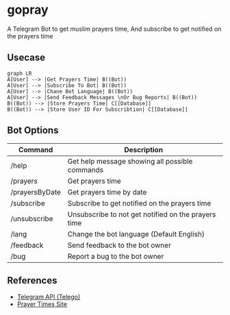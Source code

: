 # gopray
A Telegram Bot to get muslim prayers time, And subscribe to get notified on the prayers time 


## Usecase

```mermaid
graph LR
A[User] --> |Get Prayers Time| B((Bot))
A[User] --> |Subscribe To Bot| B((Bot))
A[User] --> |Chane Bot Language| B((Bot))
A[User] --> |Send Feedback Messages \nOr Bug Reports| B((Bot))
B((Bot)) --> |Store Prayers Time| C[[Database]]
B((Bot)) --> |Store User ID For Subscribtion| C[[Database]]
```

## Bot Options 
  
| Command | Description |
| --- | --- |
| /help | Get help message showing all possible commands |
| /prayers | Get prayers time |
| /prayersByDate | Get prayers time by date |
| /subscribe | Subscribe to get notified on the prayers time |
| /unsubscribe | Unsubscribe to not get notified on the prayers time |
| /lang | Change the bot language (Default English) |
| /feedback | Send feedback to the bot owner |
| /bug | Report a bug to the bot owner |

## References 

- [Telegram API (Telego)](https://github.com/SakoDroid/telego)
- [Prayer Times Site](http://dumrt.ru/ru/help-info/prayertime/)
